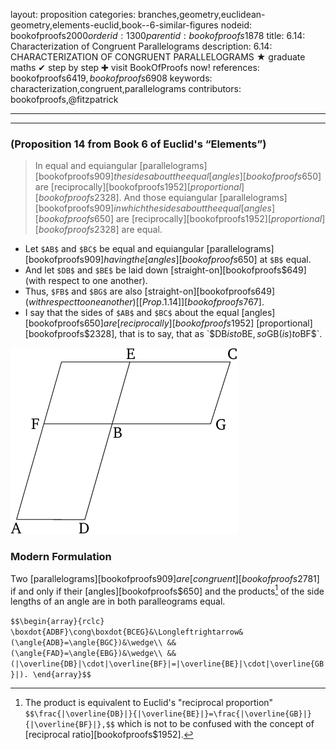 layout: proposition
categories: branches,geometry,euclidean-geometry,elements-euclid,book--6-similar-figures
nodeid: bookofproofs$2000
orderid: 1300
parentid: bookofproofs$1878
title: 6.14: Characterization of Congruent Parallelograms
description: 6.14: CHARACTERIZATION OF CONGRUENT PARALLELOGRAMS &#9733; graduate maths &#10004; step by step &#10010; visit BookOfProofs now!
references: bookofproofs$6419,bookofproofs$6908
keywords: characterization,congruent,parallelograms
contributors: bookofproofs,@fitzpatrick

---


---

### (Proposition 14 from Book 6 of Euclid's “Elements”)

> In equal and equiangular [parallelograms][bookofproofs$909] the sides about the equal [angles][bookofproofs$650] are [reciprocally][bookofproofs$1952] [proportional][bookofproofs$2328]. And those equiangular [parallelograms][bookofproofs$909] in which the sides about the equal [angles][bookofproofs$650] are [reciprocally][bookofproofs$1952] [proportional][bookofproofs$2328] are equal.
* Let `$AB$` and `$BC$` be equal and equiangular [parallelograms][bookofproofs$909] having the [angles][bookofproofs$650] at `$B$` equal.
* And let `$DB$` and `$BE$` be laid down [straight-on][bookofproofs$649] (with respect to one another).
* Thus, `$FB$` and `$BG$` are also [straight-on][bookofproofs$649] (with respect to one another) [[Prop. 1.14]][bookofproofs$767].
* I say that the sides of `$AB$` and `$BC$` about the equal [angles][bookofproofs$650] are [reciprocally][bookofproofs$1952] [proportional][bookofproofs$2328], that is to say, that as `$DB$` is to `$BE$`, so `$GB$` (is) to `$BF$`.


![fig14e](https://github.com/bookofproofs/bookofproofs.github.io/blob/main/_sources/_assets/images/euclid/Book06/fig14e.png?raw=true)


### Modern Formulation

Two [parallelograms][bookofproofs$909] are [congruent][bookofproofs$2781] if and only if their [angles][bookofproofs$650] and the products[^1] of the side lengths of an angle are in both paralleograms equal.

`$$\begin{array}{rclc} \boxdot{ADBF}\cong\boxdot{BCEG}&\Longleftrightarrow&(\angle{ADB}=\angle{BGC})&\wedge\\
&&(\angle{FAD}=\angle{EBG})&\wedge\\
&&(|\overline{DB}|\cdot|\overline{BF}|=|\overline{BE}|\cdot|\overline{GB}|).
\end{array}$$`  

[^1]: The product is equivalent to Euclid's "reciprocal proportion" `$$\frac{|\overline{DB}|}{|\overline{BE}|}=\frac{|\overline{GB}|}{|\overline{BF}|},$$` which is not to be confused with the concept of [reciprocal ratio][bookofproofs$1952].
